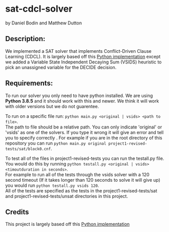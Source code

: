 # sat-cdcl-solver
by Daniel Bodin and Matthew Dutton

## Description:

We implemented a SAT solver that implements Conflict-Driven Clause Learning (CDCL). It is largely based off this [Python implementation](https://kienyew.github.io/CDCL-SAT-Solver-from-Scratch/) except we added a Variable State Independent Decaying Sum (VSIDS) heuristic to pick an unassigned variable for the DECIDE decision.

## Requirements:

To run our solver you only need to have python installed. We are using __Python 3.8.5__ and it should work with this and newer. We think it will work with older versions but we do not guarentee.

To run on a specific file run: ```python main.py <original | vsids> <path to file>```.  
The path to file should be a relative path. You can only indicate 'original' or 'vsids' as one of the solvers. If you type it wrong it will give an error and tell you to specify correctly  .
For example if you are in the root directory of this repository you can run ```python main.py original project1-revised-tests/sat/block0.cnf```.

To test all of the files in project1-revised-tests you can run the testall.py file. You would do this by running ```python testall.py <original | vsids> <timoutduration in seconds>```.  
For example to run all of the tests through the vsids solver with a 120 second timeout (If it takes longer than 120 seconds to solve it will give up) you would run ```python testall.py vsids 120```.  
All of the tests are specified as the tests in the project1-revised-tests/sat and project1-revised-tests/unsat directories in this project.

## Credits

This project is largely based off this [Python implementation](https://kienyew.github.io/CDCL-SAT-Solver-from-Scratch/)